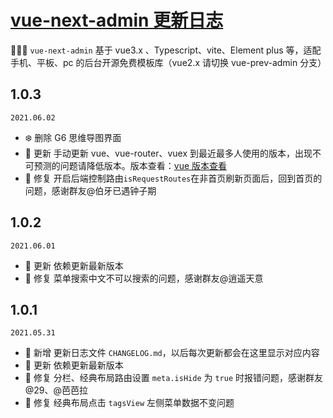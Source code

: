# <a href="https://gitee.com/lyt-top/vue-next-admin" target="_blank">vue-next-admin 更新日志</a>

🎉🎉🔥 `vue-next-admin` 基于 vue3.x 、Typescript、vite、Element plus 等，适配手机、平板、pc 的后台开源免费模板库（vue2.x 请切换 vue-prev-admin 分支）

## 1.0.3

`2021.06.02`

- ❄️ 删除 G6 思维导图界面
- 🌟 更新 手动更新 vue、vue-router、vuex 到最近最多人使用的版本，出现不可预测的问题请降低版本。版本查看：<a href="https://www.npmjs.com/package/vue" target="_blank">vue 版本查看</a>
- 🐞 修复 开启后端控制路由`isRequestRoutes`在非首页刷新页面后，回到首页的问题，感谢群友@伯牙已遇钟子期

## 1.0.2

`2021.06.01`

- 🌟 更新 依赖更新最新版本
- 🐞 修复 菜单搜索中文不可以搜索的问题，感谢群友@逍遥天意

## 1.0.1

`2021.05.31`

- 🎉 新增 更新日志文件 `CHANGELOG.md`，以后每次更新都会在这里显示对应内容
- 🌟 更新 依赖更新最新版本
- 🐞 修复 分栏、经典布局路由设置 `meta.isHide` 为 `true` 时报错问题，感谢群友@29、@芭芭拉
- 🐞 修复 经典布局点击 `tagsView` 左侧菜单数据不变问题
